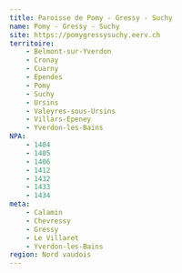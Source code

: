 ```yaml
---
title: Paroisse de Pomy - Gressy - Suchy
name: Pomy - Gressy - Suchy
site: https://pomygressysuchy.eerv.ch
territoire:
    - Belmont-sur-Yverdon
    - Cronay
    - Cuarny
    - Ependes
    - Pomy
    - Suchy
    - Ursins
    - Valeyres-sous-Ursins
    - Villars-Epeney
    - Yverdon-les-Bains
NPA:
    - 1404
    - 1405
    - 1406
    - 1412
    - 1432
    - 1433
    - 1434
meta:
    - Calamin
    - Chevressy
    - Gressy
    - Le Villaret
    - Yverdon-les-Bains
region: Nord vaudois
---
```

